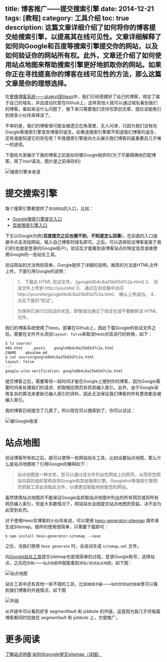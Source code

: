 title: 博客推广——提交搜索引擎
date: 2014-12-21
tags: [教程]
category: 工具介绍
toc: true
description: 这篇文章详细介绍了如何将你的博客提交给搜索引擎，以提高其在线可见性。文章详细解释了如何向Google和百度等搜索引擎提交你的网站，以及如何验证你的网站所有权。此外，文章还介绍了如何使用站点地图来帮助搜索引擎更好地抓取你的网站。如果你正在寻找提高你的博客在线可见性的方法，那么这篇文章是你的理想选择。
---

在[更换博客系统——从jekyll到hexo](http://zhaofei.tk/2014/11/30/jekyll_to_hexo/)中，我们已经搭建好了自己的博客，绑定了属于自己的域名，并且成功托管在Github上，这样其他人就可以通过域名看到我们的博客。看起来没什么问题了，接下来只需要我们坚持写原创文章，就应该能吸引到很多小伙伴来拜读了。

不幸的是，我们的博客很可能会被遗忘在角落里、无人问津，只因为我们没有向Google等搜索引擎宣告博客的诞生。如果连搜索引擎都不知道我们博客的诞生，还有谁能知道它的存在呢？毕竟搜索引擎是向大众展示我们博客的最重要且几乎唯一的途径。

<!-- more -->

下面给大家展示下我的博客之前是如何被Google抛弃的(为了尽量精确地匹配博客，用了inurl语法，图片是之前保存的)

![搜索引擎未收录][1]

# 提交搜索引擎

每个搜索引擎都提供了`添加网站`的入口，比如：

* [Google搜索引擎提交入口](https://www.google.com/webmasters/tools/home?hl=zh-CN)
* [百度搜索引擎入口](http://www.baidu.com/search/url_submit.htm)

下文以Google为例(**百度提交之后也搜不到，不知道怎么回事**)，在前面的入口链接中点击添加网站，输入自己博客的域名即可。之后，可以选择验证博客是属于我们的(也就是登录的Google账户)，验证后才能看到该博客站点的特定信息或者使用Google的一些站长工具。

验证网站的方法特别简单，Google提供了详细的说明，推荐的方法是HTML文件上传，下面引用Google的说明：

> 1、 下载此 HTML 验证文件。 [google0b4c8a25b65d7c2a.html]
> 2、 将该文件上传到 http://yoursite/
> 3、 通过在浏览器中访问 http://yoursite/google0b4c8a25b65d7c2a.html， 确认上传成功。
> 4、 点击下面的“验证”。
>
> 为保持已进行过验证的状态，即使成功通过了验证也请不要删除该 HTML 文件。

我们的博客系统使用了hexo，部署在Github上，因此下载Google的验证文件之后，需要在文件开头添加`layout: false`来取消hexo对其进行的转换，如下：

```bash
$ ls source/
404.html    _posts    google0b4c8a25b65d7c2a.html
CNAME    aboutme.md
$ cat source/google0b4c8a25b65d7c2a.html
layout: false
---
google-site-verification: google0b4c8a25b65d7c2a.html
```

提交博客之后，需要等待一段时间才能在Google上搜到你的博客，因为Google需要时间来处理我们的请求、抓取相应网页并将其编入索引。此外，由于Google采用复杂的算法来更新已编入索引的资料，因此无法保证我们博客的所有更改都会被编入索引。

我的博客已经提交了几周了，所以现在可以搜索到了，你可以试试：

![被Google收录][2]

# 站点地图

验证博客所有权之后，就可以使用一些网站站长工具，比如设置站点地图，那么什么是站点地图呢？引用Google的解释如下：

> 站点地图是一种文件，您可以通过该文件列出您网站上的网页，从而将您网站内容的组织架构告知Google和其他搜索引擎。Googlebot等搜索引擎网页抓取工具会读取此文件，以便更加智能地抓取您的网站。

虽然使用站点地图并不能保证Google会抓取站点地图中列出的所有网页或将所有网页编入索引，但是大多数情况下，网站站长会因提交站点地图而受益，决不会为此受到处罚。

对于使用Hexo写博客的小伙伴来说，可以使用 [hexo-generator-sitemap](https://github.com/hexojs/hexo-generator-sitemap) 插件来生成Sitemap。插件的使用很简单，只需要下载即可：

```
$ npm install hexo-generator-sitemap --save
```

之后，当我们使用 `hexo generate` 时，会自动生成 `sitemap.xml` 文件。

向[Google站长工具](https://www.google.com/webmasters/tools)提交sitemap也是很简单的过程，登录Google账号，选择站点，之后在`抓取`——`站点地图`中就能看到`添加/测试站点地图`，如下图：

![站点地图][3]

站长工具中还有其他一些不错的工具，比如`搜索流量`——`指向您网站的链接`里可以看到我们博客的外链情况，如下图

![外链][4]

从外链中可以看到好多 segmentfault 和 jobbole 的外链，这是因为我几乎将每篇博客都同时投放在 segmenfault 和 jobbole 上，方便推广。

# 更多阅读

[了解站点地图](https://support.google.com/webmasters/answer/156184?hl=zh-Hans)
[如何向google提交sitemap（详细）](http://fionat.github.io/blog/2013/10/23/sitemap/)


[1]: https://slefboot-1251736664.cos.ap-beijing.myqcloud.com/20141221_google_no_result.png
[2]: https://slefboot-1251736664.cos.ap-beijing.myqcloud.com/20141221_google_result.png
[3]: https://slefboot-1251736664.cos.ap-beijing.myqcloud.com/20141221_sitemap.png
[4]: https://slefboot-1251736664.cos.ap-beijing.myqcloud.com/20141221_webmaster.png


